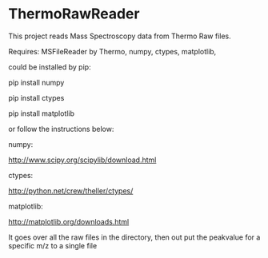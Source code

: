 # ThermoRawReader

This project reads Mass Spectroscopy data from Thermo Raw files.

Requires:
MSFileReader by Thermo,
numpy, ctypes, matplotlib,

could be installed by pip:

pip install numpy

pip install ctypes

pip install matplotlib

or follow the instructions below:

numpy:

http://www.scipy.org/scipylib/download.html

ctypes:

http://python.net/crew/theller/ctypes/

matplotlib:

http://matplotlib.org/downloads.html

It goes over all the raw files in the directory, then out put the peakvalue for a specific m/z to a single file

